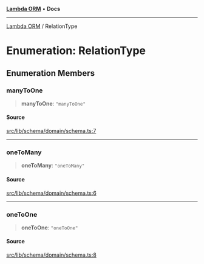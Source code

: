 [**Lambda ORM**](../README.md) • **Docs**

***

[Lambda ORM](../README.md) / RelationType

# Enumeration: RelationType

## Enumeration Members

### manyToOne

> **manyToOne**: `"manyToOne"`

#### Source

[src/lib/schema/domain/schema.ts:7](https://github.com/lambda-orm/lambdaorm-base/blob/f5bdfd5d7ef4bf9d8223ee81080c8ed65a6bb693/src/lib/schema/domain/schema.ts#L7)

***

### oneToMany

> **oneToMany**: `"oneToMany"`

#### Source

[src/lib/schema/domain/schema.ts:6](https://github.com/lambda-orm/lambdaorm-base/blob/f5bdfd5d7ef4bf9d8223ee81080c8ed65a6bb693/src/lib/schema/domain/schema.ts#L6)

***

### oneToOne

> **oneToOne**: `"oneToOne"`

#### Source

[src/lib/schema/domain/schema.ts:8](https://github.com/lambda-orm/lambdaorm-base/blob/f5bdfd5d7ef4bf9d8223ee81080c8ed65a6bb693/src/lib/schema/domain/schema.ts#L8)
